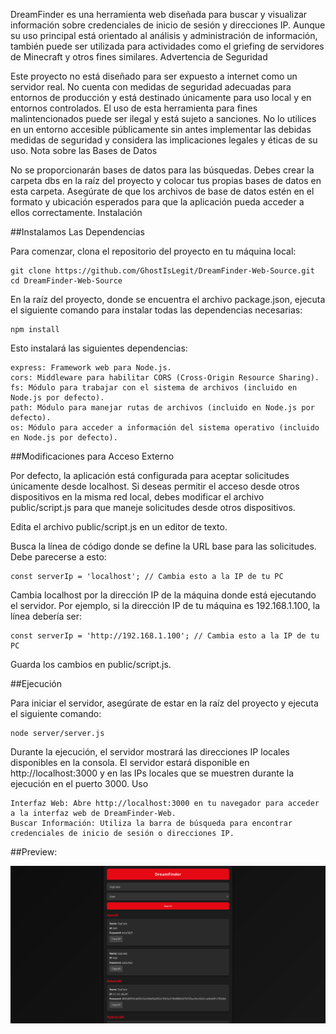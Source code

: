 DreamFinder es una herramienta web diseñada para buscar y visualizar información sobre credenciales de inicio de sesión y direcciones IP. Aunque su uso principal está orientado al análisis y administración de información, también puede ser utilizada para actividades como el griefing de servidores de Minecraft y otros fines similares.
Advertencia de Seguridad

Este proyecto no está diseñado para ser expuesto a internet como un servidor real. No cuenta con medidas de seguridad adecuadas para entornos de producción y está destinado únicamente para uso local y en entornos controlados. El uso de esta herramienta para fines malintencionados puede ser ilegal y está sujeto a sanciones. No lo utilices en un entorno accesible públicamente sin antes implementar las debidas medidas de seguridad y considera las implicaciones legales y éticas de su uso.
Nota sobre las Bases de Datos

No se proporcionarán bases de datos para las búsquedas. Debes crear la carpeta dbs en la raíz del proyecto y colocar tus propias bases de datos en esta carpeta. Asegúrate de que los archivos de base de datos estén en el formato y ubicación esperados para que la aplicación pueda acceder a ellos correctamente.
Instalación

##Instalamos Las Dependencias

Para comenzar, clona el repositorio del proyecto en tu máquina local:

    git clone https://github.com/GhostIsLegit/DreamFinder-Web-Source.git
    cd DreamFinder-Web-Source

En la raíz del proyecto, donde se encuentra el archivo package.json, ejecuta el siguiente comando para instalar todas las dependencias necesarias:
    
    npm install

Esto instalará las siguientes dependencias:

    express: Framework web para Node.js.
    cors: Middleware para habilitar CORS (Cross-Origin Resource Sharing).
    fs: Módulo para trabajar con el sistema de archivos (incluido en Node.js por defecto).
    path: Módulo para manejar rutas de archivos (incluido en Node.js por defecto).
    os: Módulo para acceder a información del sistema operativo (incluido en Node.js por defecto).

##Modificaciones para Acceso Externo

Por defecto, la aplicación está configurada para aceptar solicitudes únicamente desde localhost. Si deseas permitir el acceso desde otros dispositivos en la misma red local, debes modificar el archivo public/script.js para que maneje solicitudes desde otros dispositivos.

Edita el archivo public/script.js en un editor de texto.

Busca la línea de código donde se define la URL base para las solicitudes. Debe parecerse a esto:

    const serverIp = 'localhost'; // Cambia esto a la IP de tu PC

Cambia localhost por la dirección IP de la máquina donde está ejecutando el servidor. Por ejemplo, si la dirección IP de tu máquina es 192.168.1.100, la línea debería ser:

    const serverIp = 'http://192.168.1.100'; // Cambia esto a la IP de tu PC

Guarda los cambios en public/script.js.

##Ejecución

Para iniciar el servidor, asegúrate de estar en la raíz del proyecto y ejecuta el siguiente comando:

    node server/server.js

Durante la ejecución, el servidor mostrará las direcciones IP locales disponibles en la consola. El servidor estará disponible en http://localhost:3000 y en las IPs locales que se muestren durante la ejecución en el puerto 3000.
Uso

    Interfaz Web: Abre http://localhost:3000 en tu navegador para acceder a la interfaz web de DreamFinder-Web.
    Buscar Información: Utiliza la barra de búsqueda para encontrar credenciales de inicio de sesión o direcciones IP.


##Preview:

![Preview](https://github.com/GhostIsLegit/DreamFinder-Web-Source/blob/main/prev.png)
